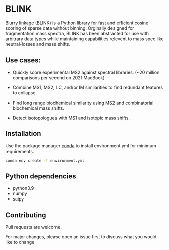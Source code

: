 # BLINK

Blurry linkage (BLINK) is a Python library 
for fast and efficient cosine scoring of sparse data 
without binning. Orginally designed for fragmentation 
mass spectra, BLINK has been abstracted for use with 
arbitrary data types while maintaining capabilities
relevent to mass spec like neutral-losses and mass shifts.

## Use cases:

- Quickly score experimental MS2 against spectral libraries.
(~20 million comparisons per second on 2021 MacBook)

- Combine MS1, MS2, LC, and/or IM similarities
to find redundant features to collapse.

- Find long range biochemical similarity using MS2 
and combinatorial biochemical mass shifts.

- Detect isotopologues with MS1 and isotopic mass shifts.

## Installation

Use the package manager [conda](https://docs.conda.io/projects/conda/en/latest/user-guide/index.html) to install environment.yml for minimum requirements.

```bash
conda env create -f environment.yml
```

## Python dependencies
- python3.9
- numpy
- scipy


## Contributing
Pull requests are welcome.

For major changes, please open an issue first to discuss what you would like to change.
